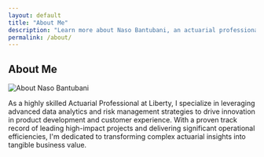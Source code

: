 ```yaml
---
layout: default
title: "About Me"
description: "Learn more about Naso Bantubani, an actuarial professional specializing in risk management and data analytics."
permalink: /about/
---
```


<section id="about">
  <div class="container">
    <h2 data-aos="fade-up">About Me</h2>
    <div class="about">
      <div class="about-image" data-aos="fade-right">
        <img src="{{ '/assets/images/about-image.jpg' | relative_url }}" alt="About Naso Bantubani">
      </div>
      <div class="about-text" data-aos="fade-left">
        <p>As a highly skilled Actuarial Professional at Liberty, I specialize in leveraging advanced data analytics and risk management strategies to drive innovation in product development and customer experience. With a proven track record of leading high-impact projects and delivering significant operational efficiencies, I'm dedicated to transforming complex actuarial insights into tangible business value.</p>
      </div>
    </div>
  </div>
</section>

